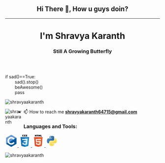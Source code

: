 <h2 align="center">Hi There 👋, How u guys doin?</h2><hr>
<h1 align="center">I'm Shravya Karanth</h1>
<h3 align="center">Still A Growing Butterfly</h3><br><br>
<p align="left">if sad()==True:<br>&nbsp;&nbsp;&nbsp;&nbsp;&nbsp;&nbsp;&nbsp;&nbsp;sad().stop()<br>&nbsp;&nbsp;&nbsp;&nbsp;&nbsp;&nbsp;&nbsp;&nbsp;beAwesome()<br>&nbsp;&nbsp;&nbsp;&nbsp;&nbsp;&nbsp;&nbsp;&nbsp;pass<p>

<p align="left"> <img src="https://komarev.com/ghpvc/?username=shravyaakaranth&label=Profile%20views&color=0e75b6&style=flat" alt="shravyaakaranth" /> </p>

<p>
  <img
    align="left"
    src="https://user-images.githubusercontent.com/5713670/87202985-820dcb80-c2b6-11ea-9f56-7ec461c497c3.gif"
    width="60";
    alt="shravyaakaranth"
  />
</p>


<!--
<p align="left">
  <a href="https://github.com/ryo-ma/github-profile-trophy"
    ><img
      src="https://github-profile-trophy.vercel.app/?username=shravyaakaranth"
      alt="shravyaakaranth"
  /></a>
</p>
-->
- 📫 How to reach me **shravyakaranth64715@gmail.com**


<h3 align="left">Languages and Tools:</h3>
<p align="left"> <a href="https://www.cprogramming.com/" target="_blank"> <img src="https://raw.githubusercontent.com/devicons/devicon/master/icons/c/c-original.svg" alt="c" width="40" height="40"/> </a> <a href="https://www.w3schools.com/css/" target="_blank"> <img src="https://raw.githubusercontent.com/devicons/devicon/master/icons/css3/css3-original-wordmark.svg" alt="css3" width="40" height="40"/> </a> <a href="https://www.w3.org/html/" target="_blank"> <img src="https://raw.githubusercontent.com/devicons/devicon/master/icons/html5/html5-original-wordmark.svg" alt="html5" width="40" height="40"/> </a> <a href="https://www.python.org" target="_blank"> <img src="https://raw.githubusercontent.com/devicons/devicon/master/icons/python/python-original.svg" alt="python" width="40" height="40"/> </a> </p>
<!--
<p>
  <img
    align="left"
    src="https://github-readme-stats.vercel.app/api/top-langs?username=shravyaakaranth&show_icons=true&locale=en&layout=compact"
    alt="shravyaakaranth"
  />
</p>
-->
<!--
<p>
  &nbsp;<img
    align="center"
    src="https://github-readme-stats.vercel.app/api?username=shravyaakaranth&show_icons=true&locale=en"
    alt="shravyaakaranth"
  />
</p>
-->
<p>
  <img
    align="center"
    src="https://github-readme-streak-stats.herokuapp.com/?user=shravyaakaranth&"
    alt="shravyaakaranth"
  />
</p>
